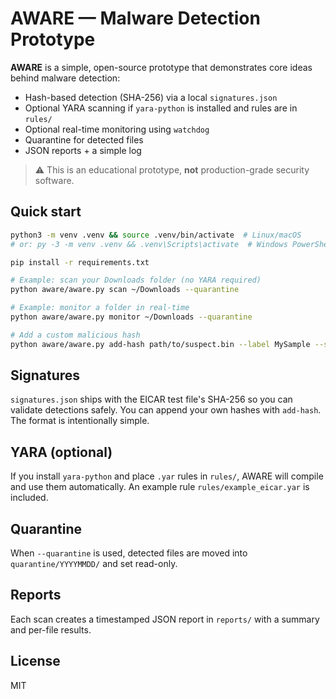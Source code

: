 # AWARE — Malware Detection Prototype

**AWARE** is a simple, open-source prototype that demonstrates core ideas behind malware detection:
- Hash-based detection (SHA-256) via a local `signatures.json`
- Optional YARA scanning if `yara-python` is installed and rules are in `rules/`
- Optional real-time monitoring using `watchdog`
- Quarantine for detected files
- JSON reports + a simple log

> ⚠️ This is an educational prototype, **not** production-grade security software.

## Quick start

```bash
python3 -m venv .venv && source .venv/bin/activate  # Linux/macOS
# or: py -3 -m venv .venv && .venv\Scripts\activate  # Windows PowerShell

pip install -r requirements.txt

# Example: scan your Downloads folder (no YARA required)
python aware/aware.py scan ~/Downloads --quarantine

# Example: monitor a folder in real-time
python aware/aware.py monitor ~/Downloads --quarantine

# Add a custom malicious hash
python aware/aware.py add-hash path/to/suspect.bin --label MySample --severity high
```

## Signatures

`signatures.json` ships with the EICAR test file's SHA-256 so you can validate detections safely.
You can append your own hashes with `add-hash`. The format is intentionally simple.

## YARA (optional)

If you install `yara-python` and place `.yar` rules in `rules/`, AWARE will compile and use them automatically.
An example rule `rules/example_eicar.yar` is included.

## Quarantine

When `--quarantine` is used, detected files are moved into `quarantine/YYYYMMDD/` and set read-only.

## Reports

Each scan creates a timestamped JSON report in `reports/` with a summary and per-file results.

## License

MIT
